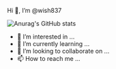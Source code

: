 Hi 👋, I’m @wish837

![Anurag's GitHub stats](https://github-readme-stats.vercel.app/api?username=wish837&show_icons=true&theme=radical)

- 👀 I’m interested in ...
- 🌱 I’m currently learning ...
- 💞️ I’m looking to collaborate on ...
- 📫 How to reach me ...
